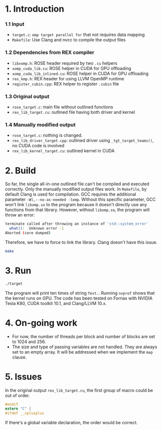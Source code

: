 # 1. Introduction

### 1.1 Input
- `target.c`: `omp target parallel for` that not requires data mapping
- `Makefile`: Use Clang and nvcc to compile the output files

### 1.2 Dependencies from REX compiler
- `libxomp.h`: ROSE header required by two `.cu` helpers
- `xomp_cuda_lib.cu`: ROSE helper in CUDA for GPU offloading
- `xomp_cuda_lib_inlined.cu`: ROSE helper in CUDA for GPU offloading
- `rex_kmp.h`: REX header for using LLVM OpenMP runtime
- `register_cubin.cpp`: REX helper to register `.cubin` file

### 1.3 Original output
- `rose_target.c`: main file without outlined functions
- `rex_lib_target.cu`: outlined file having both driver and kernel

### 1.4 Manually modified output
- `rose_target.c`: nothing is changed.
- `rex_lib_driver_target.cpp`: outlined driver using `_tgt_target_teams()`, no CUDA code is involved
- `rex_lib_kernel_target.cu`: outlined kernel in CUDA

# 2. Build

So far, the single all-in-one outlined file can't be compiled and executed correctly. Only the manually modified output files work.
In `Makefile`, by default Clang is used for compilation. GCC requires the additional parameter `-Wl,--no-as-needed -lomp`.
Without this specific parameter, GCC won't link `libomp.so` to the program because it doesn't directly use any functions from that library.
However, without `libomp.so`, the program will throw an error:
```bash
terminate called after throwing an instance of 'std::system_error'
  what():  Unknown error -1
Aborted (core dumped)
```
Therefore, we have to force to link the library. Clang doesn't have this issue.

```bash
make
```


# 3. Run

```bash
./target
```

The program will print ten times of string `Test.`. Running `nvprof` shows that the kernel runs on GPU.
The code has been tested on Fornax with NVIDIA Tesla K80, CUDA toolkit 10.1, and Clang/LLVM 10.x.

# 4. On-going work

- For now, the number of threads per block and number of blocks are set to 1024 and 256.
- The size and type of passing variables are not handled. They are always set to an empty array. It will be addressed when we implement the `map` clause.


# 5. Issues

In the original output `rex_lib_target.cu`, the first group of macro could be out of order.
```c
#endif
extern "C" {
#ifdef __cplusplus
```
If there's a global variable declaration, the order would be correct.
